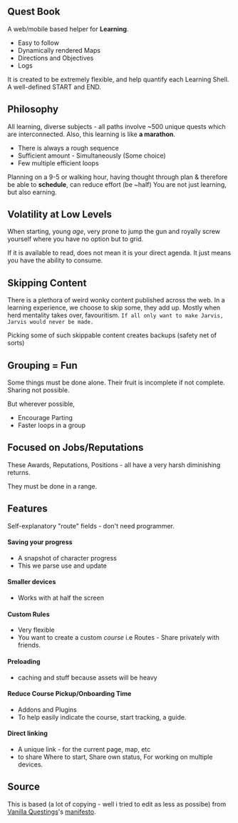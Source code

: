 ## Quest Book
A web/mobile based helper for **Learning**.

* Easy to follow
* Dynamically rendered Maps
* Directions and Objectives
* Logs

It is created to be extremely flexible, and help quantify each Learning Shell. A well-defined START and END.

## Philosophy
All learning, diverse subjects - all paths involve ~500 unique quests which are interconnected. Also, this learning is like **a marathon**.

* There is always a rough sequence
* Sufficient amount - Simultaneously (Some choice)
* Few multiple efficient loops

Planning on a 9-5 or walking hour, having thought through plan & therefore be able to **schedule**, can reduce effort (be ~half)
You are not just learning, but also earning.

## Volatility at Low Levels
When starting, young *age*, very prone to jump the gun and royally screw yourself where you have no option but to grid. 

If it is available to read, does not mean it is your direct agenda. It just means you have the ability to consume.

## Skipping Content
There is a plethora of weird wonky content published across the web. In a learning experience, we choose to skip some, they add up.
Mostly when herd mentality takes over, favouritism. 
`If all only want to make Jarvis, Jarvis would never be made.`

Picking some of such skippable content creates backups (safety net of sorts)

## Grouping = Fun
Some things must be done alone.
Their fruit is incomplete if not complete. Sharing not possible.


But wherever possible,
* Encourage Parting
* Faster loops in a group 

## Focused on Jobs/Reputations
These Awards, Reputations, Positions - all have a very harsh diminishing returns.

They must be done in a range.

## Features
Self-explanatory "route" fields - don't need programmer.

#### Saving your progress
- A snapshot of character progress
- This we parse use and update

#### Smaller devices
- Works with at half the screen

#### Custom Rules
- Very flexible
- You want to create a custom *course* i.e Routes - Share privately with friends.

#### Preloading
- caching and stuff because assets will be heavy

#### Reduce Course Pickup/Onboarding Time
- Addons and Plugins
- To help easily indicate the course, start tracking, a guide.

#### Direct linking
- A unique link - for the current page, map, etc
- to share Where to start, Share own status, For working on multiple devices. 


## Source
This is based (a lot of copying - well i tried to edit as less as possibe) from [Vanilla Questings](https://www.vanilla-questing.me/)'s [manifesto](https://www.vanilla-questing.me/manifesto).

